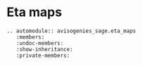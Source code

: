 # Eta maps

```{eval-rst} 
.. automodule:: avisogenies_sage.eta_maps
   :members:
   :undoc-members:
   :show-inheritance:
   :private-members:
```
